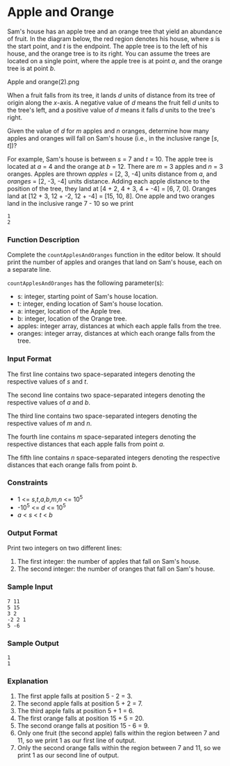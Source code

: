 # Apple and Orange

Sam's house has an apple tree and an orange tree that yield an abundance of fruit. In the diagram below, the red region denotes his house, where _s_ is the start point, and _t_ is the endpoint. The apple tree is to the left of his house, and the orange tree is to its right. You can assume the trees are located on a single point, where the apple tree is at point _a_, and the orange tree is at point _b_.

Apple and orange(2).png

When a fruit falls from its tree, it lands _d_ units of distance from its tree of origin along the _x_-axis. A negative value of _d_ means the fruit fell _d_ units to the tree's left, and a positive value of _d_ means it falls _d_ units to the tree's right.

Given the value of _d_ for _m_ apples and _n_ oranges, determine how many apples and oranges will fall on Sam's house (i.e., in the inclusive range [_s_, _t_])?

For example, Sam's house is between _s_ = 7 and _t_ = 10. The apple tree is located at _a_ = 4 and the orange at _b_ = 12. There are _m_ = 3 apples and _n_ = 3 oranges. Apples are thrown _apples_ = [2, 3, -4] units distance from _a_, and _oranges_ = [2, -3, -4] units distance. Adding each apple distance to the position of the tree, they land at [4 + 2, 4 + 3, 4 + -4] = [6, 7, 0]. Oranges land at [12 + 3, 12 + -2, 12 + -4] = [15, 10, 8]. One apple and two oranges land in the inclusive range 7 - 10 so we print

```
1
2
```

### Function Description

Complete the `countApplesAndOranges` function in the editor below. It should print the number of apples and oranges that land on Sam's house, each on a separate line.

`countApplesAndOranges` has the following parameter(s):

* s: integer, starting point of Sam's house location.
* t: integer, ending location of Sam's house location.
* a: integer, location of the Apple tree.
* b: integer, location of the Orange tree.
* apples: integer array, distances at which each apple falls from the tree.
* oranges: integer array, distances at which each orange falls from the tree.

### Input Format

The first line contains two space-separated integers denoting the respective values of _s_ and _t_.

The second line contains two space-separated integers denoting the respective values of _a_ and _b_.

The third line contains two space-separated integers denoting the respective values of _m_ and _n_.

The fourth line contains _m_ space-separated integers denoting the respective distances that each apple falls from point _a_.

The fifth line contains _n_ space-separated integers denoting the respective distances that each orange falls from point _b_.

### Constraints

* 1 <= _s_,_t_,_a_,_b_,_m_,_n_ <= 10<sup>5</sup>
* -10<sup>5</sup> <= _d_ <= 10<sup>5</sup>
* _a_ < _s_ < _t_ < _b_

### Output Format

Print two integers on two different lines:

1. The first integer: the number of apples that fall on Sam's house.
2. The second integer: the number of oranges that fall on Sam's house.

### Sample Input
```
7 11
5 15
3 2
-2 2 1
5 -6
```

### Sample Output
```
1
1
```

### Explanation

1. The first apple falls at position 5 - 2 = 3. 
2. The second apple falls at position 5 + 2 = 7. 
3. The third apple falls at position 5 + 1 = 6. 
4. The first orange falls at position 15 + 5 = 20. 
5. The second orange falls at position 15 - 6 = 9. 
6. Only one fruit (the second apple) falls within the region between 7 and 11, so we print 1 as our first line of output. 
7. Only the second orange falls within the region between 7 and 11, so we print 1 as our second line of output.